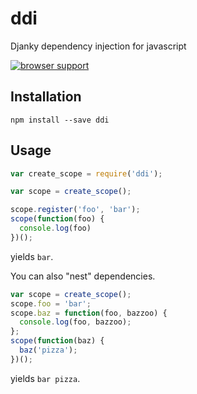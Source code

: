 ddi
===
Djanky dependency injection for javascript

[![browser support](https://ci.testling.com/$YOUR_USERNAME_HERE/max-by.png)
](https://ci.testling.com/$YOUR_USERNAME_HERE/max-by)

Installation
------------

``npm install --save ddi``

Usage
-----

```javascript
var create_scope = require('ddi');

var scope = create_scope();

scope.register('foo', 'bar');
scope(function(foo) {
  console.log(foo)
})();
```
yields ``bar``.

You can also "nest" dependencies.

```javascript
var scope = create_scope(); 
scope.foo = 'bar';
scope.baz = function(foo, bazzoo) {
  console.log(foo, bazzoo);
};
scope(function(baz) {
  baz('pizza');
})();
```
yields ``bar pizza``.
